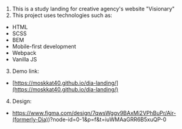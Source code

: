 1. This is a study landing for creative agency's website "Visionary"
2. This project uses technologies such as:
  - HTML
  - SCSS
  - BEM
  - Mobile-first development
  - Webpack
  - Vanilla JS
3. Demo link:
  - [https://moskkat40.github.io/dia-landing/](https://moskkat40.github.io/dia-landing/)
4. Design:
  - https://www.figma.com/design/7qwsWggv9BAxMi2VPhBuPr/Air-(formerly-Dia))?node-id=0-1&p=f&t=iuWMAaGRR6B5xuQP-0
